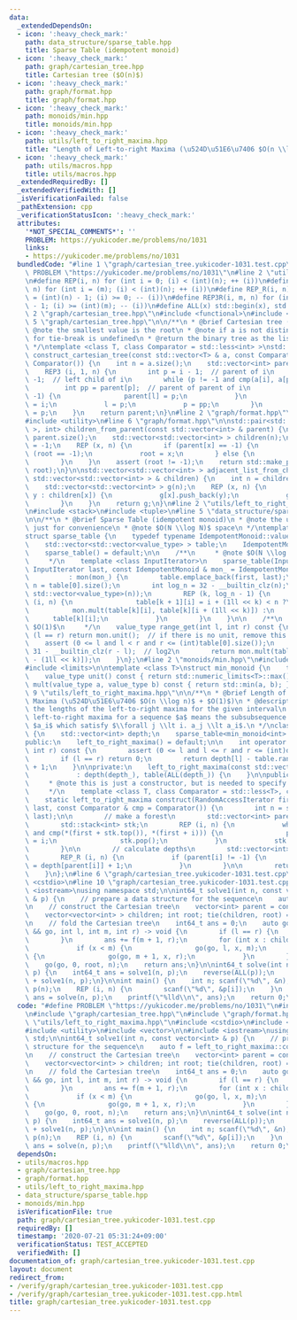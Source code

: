 ```yaml
---
data:
  _extendedDependsOn:
  - icon: ':heavy_check_mark:'
    path: data_structure/sparse_table.hpp
    title: Sparse Table (idempotent monoid)
  - icon: ':heavy_check_mark:'
    path: graph/cartesian_tree.hpp
    title: Cartesian tree ($O(n)$)
  - icon: ':heavy_check_mark:'
    path: graph/format.hpp
    title: graph/format.hpp
  - icon: ':heavy_check_mark:'
    path: monoids/min.hpp
    title: monoids/min.hpp
  - icon: ':heavy_check_mark:'
    path: utils/left_to_right_maxima.hpp
    title: "Length of Left-to-right Maxima (\u524D\u51E6\u7406 $O(n \\log n)$ + $O(1)$)"
  - icon: ':heavy_check_mark:'
    path: utils/macros.hpp
    title: utils/macros.hpp
  _extendedRequiredBy: []
  _extendedVerifiedWith: []
  _isVerificationFailed: false
  _pathExtension: cpp
  _verificationStatusIcon: ':heavy_check_mark:'
  attributes:
    '*NOT_SPECIAL_COMMENTS*': ''
    PROBLEM: https://yukicoder.me/problems/no/1031
    links:
    - https://yukicoder.me/problems/no/1031
  bundledCode: "#line 1 \"graph/cartesian_tree.yukicoder-1031.test.cpp\"\n#define\
    \ PROBLEM \"https://yukicoder.me/problems/no/1031\"\n#line 2 \"utils/macros.hpp\"\
    \n#define REP(i, n) for (int i = 0; (i) < (int)(n); ++ (i))\n#define REP3(i, m,\
    \ n) for (int i = (m); (i) < (int)(n); ++ (i))\n#define REP_R(i, n) for (int i\
    \ = (int)(n) - 1; (i) >= 0; -- (i))\n#define REP3R(i, m, n) for (int i = (int)(n)\
    \ - 1; (i) >= (int)(m); -- (i))\n#define ALL(x) std::begin(x), std::end(x)\n#line\
    \ 2 \"graph/cartesian_tree.hpp\"\n#include <functional>\n#include <vector>\n#line\
    \ 5 \"graph/cartesian_tree.hpp\"\n\n/**\n * @brief Cartesian tree ($O(n)$)\n *\
    \ @note the smallest value is the root\n * @note if a is not distinct, the way\
    \ for tie-break is undefined\n * @return the binary tree as the list of parents\n\
    \ */\ntemplate <class T, class Comparator = std::less<int> >\nstd::vector<int>\
    \ construct_cartesian_tree(const std::vector<T> & a, const Comparator & cmp =\
    \ Comparator()) {\n    int n = a.size();\n    std::vector<int> parent(n, -1);\n\
    \    REP3 (i, 1, n) {\n        int p = i - 1;  // parent of i\n        int l =\
    \ -1;  // left child of i\n        while (p != -1 and cmp(a[i], a[p])) {\n   \
    \         int pp = parent[p];  // parent of parent of i\n            if (l !=\
    \ -1) {\n                parent[l] = p;\n            }\n            parent[p]\
    \ = i;\n            l = p;\n            p = pp;\n        }\n        parent[i]\
    \ = p;\n    }\n    return parent;\n}\n#line 2 \"graph/format.hpp\"\n#include <cassert>\n\
    #include <utility>\n#line 6 \"graph/format.hpp\"\n\nstd::pair<std::vector<std::vector<int>\
    \ >, int> children_from_parent(const std::vector<int> & parent) {\n    int n =\
    \ parent.size();\n    std::vector<std::vector<int> > children(n);\n    int root\
    \ = -1;\n    REP (x, n) {\n        if (parent[x] == -1) {\n            assert\
    \ (root == -1);\n            root = x;\n        } else {\n            children[parent[x]].push_back(x);\n\
    \        }\n    }\n    assert (root != -1);\n    return std::make_pair(children,\
    \ root);\n}\n\nstd::vector<std::vector<int> > adjacent_list_from_children(const\
    \ std::vector<std::vector<int> > & children) {\n    int n = children.size();\n\
    \    std::vector<std::vector<int> > g(n);\n    REP (x, n) {\n        for (int\
    \ y : children[x]) {\n            g[x].push_back(y);\n            g[y].push_back(x);\n\
    \        }\n    }\n    return g;\n}\n#line 2 \"utils/left_to_right_maxima.hpp\"\
    \n#include <stack>\n#include <tuple>\n#line 5 \"data_structure/sparse_table.hpp\"\
    \n\n/**\n * @brief Sparse Table (idempotent monoid)\n * @note the unit is required\
    \ just for convenience\n * @note $O(N \\log N)$ space\n */\ntemplate <class IdempotentMonoid>\n\
    struct sparse_table {\n    typedef typename IdempotentMonoid::value_type value_type;\n\
    \    std::vector<std::vector<value_type> > table;\n    IdempotentMonoid mon;\n\
    \    sparse_table() = default;\n\n    /**\n     * @note $O(N \\log N)$ time\n\
    \     */\n    template <class InputIterator>\n    sparse_table(InputIterator first,\
    \ InputIterator last, const IdempotentMonoid & mon_ = IdempotentMonoid())\n  \
    \          : mon(mon_) {\n        table.emplace_back(first, last);\n        int\
    \ n = table[0].size();\n        int log_n = 32 - __builtin_clz(n);\n        table.resize(log_n,\
    \ std::vector<value_type>(n));\n        REP (k, log_n - 1) {\n            REP\
    \ (i, n) {\n                table[k + 1][i] = i + (1ll << k) < n ?\n         \
    \           mon.mult(table[k][i], table[k][i + (1ll << k)]) :\n              \
    \      table[k][i];\n            }\n        }\n    }\n\n    /**\n     * @note\
    \ $O(1)$\n     */\n    value_type range_get(int l, int r) const {\n        if\
    \ (l == r) return mon.unit();  // if there is no unit, remove this line\n    \
    \    assert (0 <= l and l < r and r <= (int)table[0].size());\n        int k =\
    \ 31 - __builtin_clz(r - l);  // log2\n        return mon.mult(table[k][l], table[k][r\
    \ - (1ll << k)]);\n    }\n};\n#line 2 \"monoids/min.hpp\"\n#include <algorithm>\n\
    #include <limits>\n\ntemplate <class T>\nstruct min_monoid {\n    typedef T value_type;\n\
    \    value_type unit() const { return std::numeric_limits<T>::max(); }\n    value_type\
    \ mult(value_type a, value_type b) const { return std::min(a, b); }\n};\n#line\
    \ 9 \"utils/left_to_right_maxima.hpp\"\n\n/**\n * @brief Length of Left-to-right\
    \ Maxima (\u524D\u51E6\u7406 $O(n \\log n)$ + $O(1)$)\n * @description computes\
    \ the lengths of the left-to-right maxima for the given interval\n * @note the\
    \ left-to-right maxima for a sequence $a$ means the subsubsequence of the elements\
    \ $a_i$ which satisfy $\\forall j \\lt i. a_j \\lt a_i$.\n */\nclass left_to_right_maxima\
    \ {\n    std::vector<int> depth;\n    sparse_table<min_monoid<int> > table;\n\n\
    public:\n    left_to_right_maxima() = default;\n\n    int operator () (int l,\
    \ int r) const {\n        assert (0 <= l and l <= r and r <= (int)depth.size());\n\
    \        if (l == r) return 0;\n        return depth[l] - table.range_get(l, r)\
    \ + 1;\n    }\n\nprivate:\n    left_to_right_maxima(const std::vector<int> & depth_)\n\
    \            : depth(depth_), table(ALL(depth_)) {\n    }\n\npublic:\n    /**\n\
    \     * @note this is just a constructor, but is needed to specify template arguments.\n\
    \     */\n    template <class T, class Comparator = std::less<T>, class RandomAccessIterator>\n\
    \    static left_to_right_maxima construct(RandomAccessIterator first, RandomAccessIterator\
    \ last, const Comparator & cmp = Comparator()) {\n        int n = std::distance(first,\
    \ last);\n\n        // make a forest\n        std::vector<int> parent(n, -1);\n\
    \        std::stack<int> stk;\n        REP (i, n) {\n            while (not stk.empty()\
    \ and cmp(*(first + stk.top()), *(first + i))) {\n                parent[stk.top()]\
    \ = i;\n                stk.pop();\n            }\n            stk.push(i);\n\
    \        }\n\n        // calculate depths\n        std::vector<int> depth(n);\n\
    \        REP_R (i, n) {\n            if (parent[i] != -1) {\n                depth[i]\
    \ = depth[parent[i]] + 1;\n            }\n        }\n\n        return left_to_right_maxima(depth);\n\
    \    }\n};\n#line 6 \"graph/cartesian_tree.yukicoder-1031.test.cpp\"\n#include\
    \ <cstdio>\n#line 10 \"graph/cartesian_tree.yukicoder-1031.test.cpp\"\n\n#include\
    \ <iostream>\nusing namespace std;\n\nint64_t solve1(int n, const vector<int>\
    \ & p) {\n    // prepare a data structure for the sequence\n    auto f = left_to_right_maxima::construct<int>(ALL(p));\n\
    \n    // construct the Cartesian tree\n    vector<int> parent = construct_cartesian_tree(p);\n\
    \    vector<vector<int> > children; int root; tie(children, root) = children_from_parent(parent);\n\
    \n    // fold the Cartesian tree\n    int64_t ans = 0;\n    auto go = [&](auto\
    \ && go, int l, int m, int r) -> void {\n        if (l == r) {\n            return;\n\
    \        }\n        ans += f(m + 1, r);\n        for (int x : children[m]) {\n\
    \            if (x < m) {\n                go(go, l, x, m);\n            } else\
    \ {\n                go(go, m + 1, x, r);\n            }\n        }\n    };\n\
    \    go(go, 0, root, n);\n    return ans;\n}\n\nint64_t solve(int n, vector<int>\
    \ p) {\n    int64_t ans = solve1(n, p);\n    reverse(ALL(p));\n    return ans\
    \ + solve1(n, p);\n}\n\nint main() {\n    int n; scanf(\"%d\", &n);\n    vector<int>\
    \ p(n);\n    REP (i, n) {\n        scanf(\"%d\", &p[i]);\n    }\n    long long\
    \ ans = solve(n, p);\n    printf(\"%lld\\n\", ans);\n    return 0;\n}\n"
  code: "#define PROBLEM \"https://yukicoder.me/problems/no/1031\"\n#include \"utils/macros.hpp\"\
    \n#include \"graph/cartesian_tree.hpp\"\n#include \"graph/format.hpp\"\n#include\
    \ \"utils/left_to_right_maxima.hpp\"\n#include <cstdio>\n#include <functional>\n\
    #include <utility>\n#include <vector>\n\n#include <iostream>\nusing namespace\
    \ std;\n\nint64_t solve1(int n, const vector<int> & p) {\n    // prepare a data\
    \ structure for the sequence\n    auto f = left_to_right_maxima::construct<int>(ALL(p));\n\
    \n    // construct the Cartesian tree\n    vector<int> parent = construct_cartesian_tree(p);\n\
    \    vector<vector<int> > children; int root; tie(children, root) = children_from_parent(parent);\n\
    \n    // fold the Cartesian tree\n    int64_t ans = 0;\n    auto go = [&](auto\
    \ && go, int l, int m, int r) -> void {\n        if (l == r) {\n            return;\n\
    \        }\n        ans += f(m + 1, r);\n        for (int x : children[m]) {\n\
    \            if (x < m) {\n                go(go, l, x, m);\n            } else\
    \ {\n                go(go, m + 1, x, r);\n            }\n        }\n    };\n\
    \    go(go, 0, root, n);\n    return ans;\n}\n\nint64_t solve(int n, vector<int>\
    \ p) {\n    int64_t ans = solve1(n, p);\n    reverse(ALL(p));\n    return ans\
    \ + solve1(n, p);\n}\n\nint main() {\n    int n; scanf(\"%d\", &n);\n    vector<int>\
    \ p(n);\n    REP (i, n) {\n        scanf(\"%d\", &p[i]);\n    }\n    long long\
    \ ans = solve(n, p);\n    printf(\"%lld\\n\", ans);\n    return 0;\n}\n"
  dependsOn:
  - utils/macros.hpp
  - graph/cartesian_tree.hpp
  - graph/format.hpp
  - utils/left_to_right_maxima.hpp
  - data_structure/sparse_table.hpp
  - monoids/min.hpp
  isVerificationFile: true
  path: graph/cartesian_tree.yukicoder-1031.test.cpp
  requiredBy: []
  timestamp: '2020-07-21 05:31:24+09:00'
  verificationStatus: TEST_ACCEPTED
  verifiedWith: []
documentation_of: graph/cartesian_tree.yukicoder-1031.test.cpp
layout: document
redirect_from:
- /verify/graph/cartesian_tree.yukicoder-1031.test.cpp
- /verify/graph/cartesian_tree.yukicoder-1031.test.cpp.html
title: graph/cartesian_tree.yukicoder-1031.test.cpp
---
```

